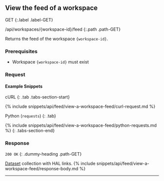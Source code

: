 ## View the feed of a workspace

GET
{:.label .label-GET}

/api/workspaces/{workspace-id}/feed
{:.path .path-GET}

Returns the feed of the workspace `{workspace-id}`.

### Prerequisites
- Workspace `{workspace-id}` must exist

### Request
#### Example Snippets
cURL
{: .tab .tabs-section-start}

{% include snippets/api/feed/view-a-workspace-feed/curl-request.md %}

Python (`requests`)
{: .tab}

{% include snippets/api/feed/view-a-workspace-feed/python-requests.md %}
{: .tabs-section-end}

### Response
`200 OK`
{: .dummy-heading .path-GET}

[Dataset](datasets#dataset) collection with HAL links.
{% include snippets/api/feed/view-a-workspace-feed/response-body.md %}

---
